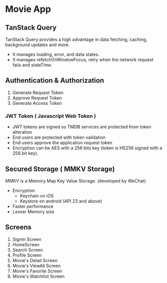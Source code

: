 # Movie App

## TanStack Query

TanStack Query provides a high advantage in data fetching, caching, background updates and more.

- It manages loading, error, and data states.
- It manages refetchOnWindowFocus, retry when the network request fails and staleTime.

## Authentication & Authorization

1. Generate Request Token
2. Approve Request Token
3. Generate Access Token

### JWT Token ( Javascript Web Token )

- JWT tokens are signed so TMDB services are protected from token alteration
- End users are protected with token validation
- End users approve the application request token
- Encryption can be AES with a 256 bits key (token is HS256 signed with a 256 bit key).

## Secured Storage ( MMKV Storage)

MMKV is a Memory Map Key Value Storage.
(developed by WeChat)

- Encryption
  - Keychain on iOS
  - Keystore on android (API 23 and above)
- Faster performance
- Lesser Memory size

## Screens

1. SignIn Screen
2. HomeScreen
3. Search Screen
4. Profile Screen
5. Movie's Detail Screen
6. Movie's ViewAll Screen
7. Movie's Favorite Screen
8. Movie's Watchlist Screen
